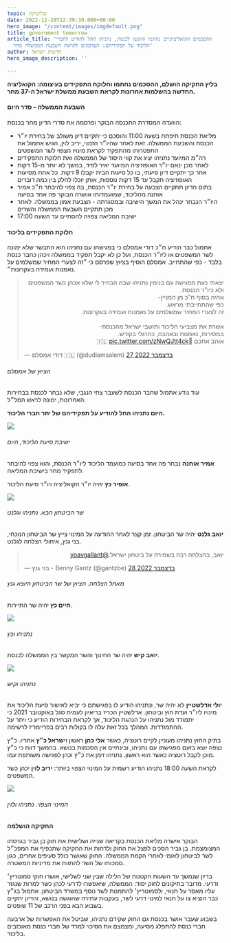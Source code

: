 ```yaml
---
topic: פוליטיקה
date: 2022-12-28T12:39:39.000+00:00
hero_image: "/content/images/imgdefault.png"
title: government tomorrow
article_title: 'ההסכמים הקואליציוניים נחתמו והוגשו לכנסת, נתניהו החל להודיע לחברי
  הליכוד על תפקידיהם: העדכונים לקראת השבעת הממשלה מחר'
author: חדשות ישראל
hero_image_description: ''

---
```

**בליץ החקיקה הושלם, ההסכמים נחתמו וחלוקת התפקידים בעיצומה: הקואליציה החדשה בהשלמות אחרונות לקראת השבעת ממשלת ישראל ה-37 מחר.**

#### השבעת הממשלה – סדר היום

הוועדה המסדרת התכנסה הבוקר ופרסמה את סדרי הדיון מחר בכנסת:

* מליאת הכנסת תיפתח בשעה 11:00 והוסכם כי יתקיים דיון משולב של בחירת יו״ר הכנסת והשבעת הממשלה. זאת לאחר שהיו״ר הזמני, יריב לוין, הגיש אתמול את התפטרותו מהתפקיד לקראת מינויו הצפוי לשר המשפטים
* רה״מ המיועד נתניהו יציג את קווי היסוד של הממשלה ואת חלוקת התפקידים
* לאחר מכן ינאם יו״ר האופוזיציה המיועד יאיר לפיד, במשך לא יותר מ-15 דקות
* אחר כך יתקיים דיון סיעתי, בו כל סיעות הבית יקבלו 9 דקות. כל אחת מסיעות האופוזיציה תקבל עד 15 דקות נוספות, אותן יוכלו לחלק בין כמה דוברים
* בתום הדיון תתקיים הצבעה על בחירת יו״ר הכנסת, בה צפוי להיבחר ח״כ אמיר אוחנה מהליכוד, שמועמדותו אושרה הבוקר פה אחד בסיעה
* היו״ר הנבחר ינהל את המשך הישיבה ובמסגרתה - הצבעת אמון בממשלה. לאחר מכן תתקיים השבעת הממשלה והשרים
* ישיבת המליאה צפויה להסתיים עד השעה 17:00

#### **חלוקת התפקידים בליכוד**

אתמול כבר הודיע ח״כ דודי אמסלם כי בפגישתו עם נתניהו הוא התבשר שלא ימונה לשר המשפטים או ליו״ר הכנסת, ועל כן לא יקבל תפקיד בממשלה ויכהן כחבר כנסת בלבד - כפי שהתחייב. אמסלם הוסיף בציוץ שפרסם כי ״זה לצערי המחיר שמשלמים על נאמנות ועמידה בעקרונות״.

<blockquote class="twitter-tweet" data-lang="he"><p lang="iw" dir="rtl">יצאתי כעת מפגישה עם בנימין נתניהו שבה הבהיר לי שלא אכהן כשר המשפטים ולא כיו&quot;ר הכנסת.<br>אהיה בסוף ח&quot;כ מן המניין-<br>כפי שהתחייבתי מראש.<br>זה לצערי המחיר שמשלמים על נאמנות ועמידה בעקרונות.<br><br>אשרת את מצביעי הליכוד ותושבי ישראל מהכנסת-<br>במסירות, נאמנות ובאהבה, כהרגלי בקודש.<br>אוהב אתכם 💙🇮🇱 <a href="https://t.co/zNwQJtt4ck">pic.twitter.com/zNwQJtt4ck</a></p>&mdash; דודי אמסלם 🇮🇱 (@dudiamsalem) <a href="https://twitter.com/dudiamsalem/status/1607796713250586624?ref_src=twsrc%5Etfw">27 בדצמבר 2022</a></blockquote> <script async src="https://platform.twitter.com/widgets.js" charset="utf-8"></script>

###### הציוץ של אמסלם

עוד נודע אתמול שחבר הכנסת לשעבר צחי הנגבי, שלא נבחר לכנסת בבחירות האחרונות, ימונה לראש המל״ל.

**היום נתניהו החל להודיע על תפקידיהם של יתר חברי הליכוד.**

![](/content/images/img_a3b013cc7b0f-1.jpeg)

###### ישיבת סיעת הליכוד, היום

**אמיר אוחנה** נבחר פה אחד בסיעה כמועמד הליכוד ליו״ר הכנסת, והוא צפוי להיבחר לתפקיד מחר בישיבת המליאה.

**אופיר כץ** יהיה יו״ר הקואליציה ויו״ר סיעת הליכוד.

![](/content/images/fletgobwyaiwinj.jpeg)

###### שר הביטחון הבא. נתניהו וגלנט

**יואב גלנט** יהיה שר הביטחון. זמן קצר לאחר ההודעה על המינוי צייץ שר הביטחון הנוכחי, בני גנץ, איחולי הצלחה לגלנט.

<blockquote class="twitter-tweet" data-lang="he"><p lang="iw" dir="rtl">יואב, בהצלחה רבה בשמירה על ביטחון ישראל.<a href="https://twitter.com/yoavgallant?ref_src=twsrc%5Etfw">@yoavgallant</a></p>&mdash; בני גנץ - Benny Gantz (@gantzbe) <a href="https://twitter.com/gantzbe/status/1608080796073467906?ref_src=twsrc%5Etfw">28 בדצמבר 2022</a></blockquote> <script async src="https://platform.twitter.com/widgets.js" charset="utf-8"></script>

###### מאחל הצלחה. הציוץ של שר הביטחון היוצא גנץ

**חיים כץ** יהיה שר התיירות.

![](/content/images/photo_2022-12-28-15-24-16.jpeg)

###### נתניהו וכץ

**יואב קיש** יהיה שר החינוך והשר המקשר בין הממשלה לכנסת.

![](/content/images/img_54953da76ca6-1.jpeg)

###### נתניהו וקיש

**יולי אדלשטיין** לא יהיה שר, ונתניהו הודיע לו בפגישתם כי יביא לאישור סיעת הליכוד את מינויו ליו״ר ועדת חוץ וביטחון. אדלשטיין הכריז בריאיון לעמית סגל באוקטובר 2021 כי יתמודד מול נתניהו על הנהגת הליכוד, אך לקראת הבחירות הודיע כי ויתר על ההתמודדות. המהלך בכל זאת עלה לו בקולות רבים בפריימריז לרשימה.

בתיק החוץ נתניהו מעוניין לקיים רוטציה, כאשר **אלי כהן** ראשון ו**ישראל כ״ץ** אחריו. כ״ץ נצפה יוצא בזעם מפגישתו עם נתניהו, ובינתיים אין הסכמות בנושא. בהמשך דווח כי כ״ץ מוכן לקבל רוטציה כאשר הוא ראשון. נתניהו זימן את כ״ץ וכהן לפגישה משותפת עמו.

לקראת השעה 18:00 נתניהו הודיע רשמית על המינוי הצפוי ביותר: **יריב לוין** יכהן כשר המשפטים.

![](/content/images/img_1ec19e54bdbf-1.jpeg)

###### המינוי הצפוי. נתניהו ולוין

#### החקיקה הושלמה

הבוקר אישרה מליאת הכנסת בקריאה שנייה ושלישית את חוק בן גביר בגרסתו המצומצמת. בן גביר הסכים לפצל את החוק ולדחות את החקיקה שתכפיף את המפכ״ל לשר לביטחון לאומי לאחרי הקמת הממשלה. החוק שאושר כולל סעיפים אחרים, כגון סמכותו של השר להתוות את מדיניות המשטרה.

בדיון שנמשך עד השעות הקטנות של הלילה שבין שני לשלישי, אושרו חוקי סמוטריץ׳ ודרעי. מדובר בתיקונים לחוק יסוד: הממשלה, שיאפשרו לדרעי לכהן כשר למרות שנגזר עליו מאסר על תנאי, ולסמוטריץ׳ להתמנות לשר נוסף במשרד הביטחון. אתמול בג״ץ כבר הוציא צו על תנאי למינוי דרעי לשר, בעקבות עתירה שהוגשה בנושא, והדיון יתקיים בשבוע הבא בפני הרכב של 11 שופטים.

בשבוע שעבר אושר בכנסת גם החוק שקידם נתניהו, שביטל את האפשרות של ארבעה חברי כנסת להתפלג מסיעה, ומצמצם את הסיכוי למרד של חברי כנסת מאוכזבים בליכוד.